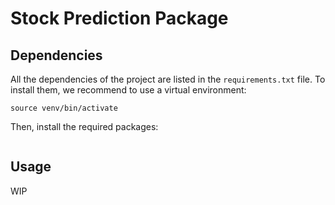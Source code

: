 # Stock Prediction Package

## Dependencies

All the dependencies of the project are listed in the `requirements.txt` file. To install them, we recommend to use a virtual environment:

```python3 -m venv venv/
source venv/bin/activate
```

Then, install the required packages:

```pip install -r requirements.txt
```

## Usage

WIP
